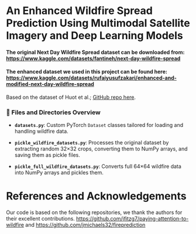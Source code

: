 # An Enhanced Wildfire Spread Prediction Using Multimodal Satellite Imagery and Deep Learning Models
#### The original Next Day Wildfire Spread dataset can be downloaded from: https://www.kaggle.com/datasets/fantineh/next-day-wildfire-spread 
#### The enhanced dataset we used in this project can be found here: https://www.kaggle.com/datasets/rufaiyusufzakari/enhanced-and-modified-next-day-wildfire-spread 
Based on the dataset of Huot et al.; [GitHub repo here](https://github.com/google-research/google-research/tree/master/simulation_research/next_day_wildfire_spread).


### 📁 Files and Directories Overview

- **`datasets.py`**: Custom PyTorch `Dataset` classes tailored for loading and handling wildfire data.

- **`pickle_wildfire_datasets.py`**: Processes the original dataset by extracting random 32×32 crops, converting them to NumPy arrays, and saving them as pickle files.

- **`pickle_full_wildfire_datasets.py`**: Converts full 64×64 wildfire data into NumPy arrays and pickles them. 


# References and Acknowledgements
Our code is based on the following repositories, we thank the authors for their excellent contributions.
https://github.com/jfitzg7/paying-attention-to-wildfire and https://github.com/jmichaels32/fireprediction 
